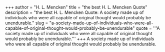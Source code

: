 +++
author = "H. L. Mencken"
title = "the best H. L. Mencken Quote"
description = "the best H. L. Mencken Quote: A society made up of individuals who were all capable of original thought would probably be unendurable."
slug = "a-society-made-up-of-individuals-who-were-all-capable-of-original-thought-would-probably-be-unendurable"
quote = '''A society made up of individuals who were all capable of original thought would probably be unendurable.'''
+++
A society made up of individuals who were all capable of original thought would probably be unendurable.
